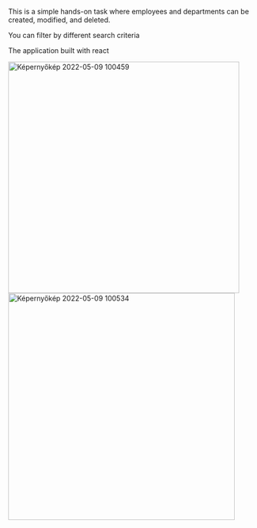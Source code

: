 This is a simple hands-on task where employees and departments can be created, modified, and deleted.

You can filter by different search criteria

The application built with react

<img width="467" alt="Képernyőkép 2022-05-09 100459" src="https://user-images.githubusercontent.com/59762435/167366924-c2083a59-d7a9-4dd9-b9c6-017c225e5b5c.png">


<img width="458" alt="Képernyőkép 2022-05-09 100534" src="https://user-images.githubusercontent.com/59762435/167367004-bb120126-e66a-41d1-aab4-a0e8f37ed4f0.png">
